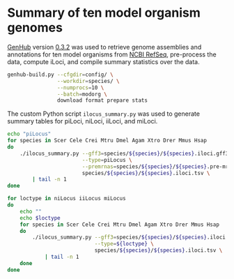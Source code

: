 # Summary of ten model organism genomes

[GenHub](https://standage.github.io/genhub) version [0.3.2](https://github.com/standage/genhub/releases/tag/0.3.2) was used to retrieve genome assemblies and annotations for ten model organisms from [NCBI RefSeq](http://www.ncbi.nlm.nih.gov/refseq/), pre-process the data, compute iLoci, and compile summary statistics over the data.

```bash
genhub-build.py --cfgdir=config/ \
                --workdir=species/ \
                --numprocs=10 \
                --batch=modorg \
                download format prepare stats
```

The custom Python script `ilocus_summary.py` was used to generate summary tables for piLoci, niLoci, iiLoci, and miLoci.

```bash
echo "piLocus"
for species in Scer Cele Crei Mtru Dmel Agam Xtro Drer Mmus Hsap
do
    ./ilocus_summary.py --gff3=species/${species}/${species}.iloci.gff3 \
                        --type=piLocus \
                        --premrnas=species/${species}/${species}.pre-mrnas.tsv \
                        species/${species}/${species}.iloci.tsv \
        | tail -n 1
done

for loctype in niLocus iiLocus miLocus
do
    echo ""
    echo $loctype
    for species in Scer Cele Crei Mtru Dmel Agam Xtro Drer Mmus Hsap
    do
        ./ilocus_summary.py --gff3=species/${species}/${species}.iloci.gff3 \
                            --type=${loctype} \
                            species/${species}/${species}.iloci.tsv \
            | tail -n 1
    done
done
```

